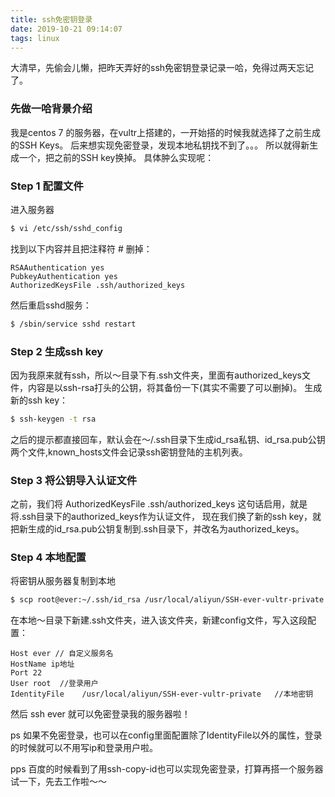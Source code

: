 ```yaml
---
title: ssh免密钥登录
date: 2019-10-21 09:14:07
tags: linux
---
```

大清早，先偷会儿懒，把昨天弄好的ssh免密钥登录记录一哈，免得过两天忘记了。
<!--more-->
### 先做一哈背景介绍
我是centos 7 的服务器，在vultr上搭建的，一开始搭的时候我就选择了之前生成的SSH Keys。
后来想实现免密登录，发现本地私钥找不到了。。。
所以就得新生成一个，把之前的SSH key换掉。
具体肿么实现呢：

### Step 1 配置文件
进入服务器
``` bash
$ vi /etc/ssh/sshd_config
```

找到以下内容并且把注释符 # 删掉：
``` 
RSAAuthentication yes 
PubkeyAuthentication yes 
AuthorizedKeysFile .ssh/authorized_keys 
```
然后重启sshd服务：

``` bash
$ /sbin/service sshd restart 
```

### Step 2 生成ssh key
因为我原来就有ssh，所以～目录下有.ssh文件夹，里面有authorized_keys文件，内容是以ssh-rsa打头的公钥，将其备份一下(其实不需要了可以删掉)。
生成新的ssh key：
``` bash
$ ssh-keygen -t rsa 
```

之后的提示都直接回车，默认会在～/.ssh目录下生成id_rsa私钥、id_rsa.pub公钥两个文件,known_hosts文件会记录ssh密钥登陆的主机列表。

### Step 3 将公钥导入认证文件
之前，我们将 AuthorizedKeysFile .ssh/authorized_keys 这句话启用，就是将.ssh目录下的authorized_keys作为认证文件，
现在我们换了新的ssh key，就把新生成的id_rsa.pub公钥复制到.ssh目录下，并改名为authorized_keys。

### Step 4 本地配置
将密钥从服务器复制到本地

``` bash
$ scp root@ever:~/.ssh/id_rsa /usr/local/aliyun/SSH-ever-vultr-private
```

在本地～目录下新建.ssh文件夹，进入该文件夹，新建config文件，写入这段配置：

```
Host ever // 自定义服务名
HostName ip地址
Port 22
User root  //登录用户
IdentityFile    /usr/local/aliyun/SSH-ever-vultr-private   //本地密钥
```
然后 ssh ever 就可以免密登录我的服务器啦！

ps 如果不免密登录，也可以在config里面配置除了IdentityFile以外的属性，登录的时候就可以不用写ip和登录用户啦。

pps 百度的时候看到了用ssh-copy-id也可以实现免密登录，打算再搭一个服务器试一下，先去工作啦～～

